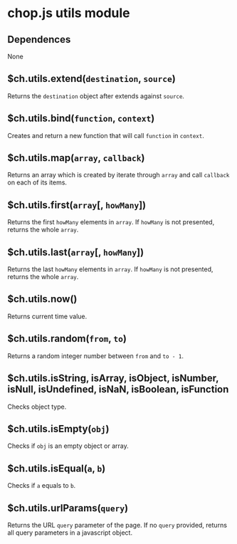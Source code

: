 chop.js utils module
====================

Dependences
-----------

None

$ch.utils.extend(`destination`, `source`)
-----------------------------------------

Returns the `destination` object after extends against `source`.

$ch.utils.bind(`function`, `context`)
-------------------------------------

Creates and return a new function that will call `function` in `context`.

$ch.utils.map(`array`, `callback`)
----------------------------------

Returns an array which is created by iterate through `array` and call `callback`
on each of its items.

$ch.utils.first(`array`[, `howMany`])
-------------------------------------

Returns the first `howMany` elements in `array`. If `howMany` is not presented,
        returns the whole `array`.

$ch.utils.last(`array`[, `howMany`])
-------------------------------------

Returns the last `howMany` elements in `array`. If `howMany` is not presented,
        returns the whole `array`.

$ch.utils.now()
---------------

Returns current time value.

$ch.utils.random(`from`, `to`)
------------------------------

Returns a random integer number between `from` and `to - 1`.

$ch.utils.isString, isArray, isObject, isNumber, isNull, isUndefined, isNaN, isBoolean, isFunction
--------------------------------------------------------------------------------------------------

Checks object type.

$ch.utils.isEmpty(`obj`)
------------------------

Checks if `obj` is an empty object or array.

$ch.utils.isEqual(`a`, `b`)
---------------------------

Checks if `a` equals to `b`.

$ch.utils.urlParams(`query`)
----------------------

Returns the URL `query` parameter of the page. If no `query` provided, returns
all query parameters in a javascript object.
